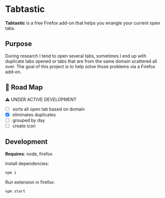 # Tabtastic

**Tabtastic** is a free Firefox add-on that helps you wrangle your current open tabs.

## Purpose

During research I tend to open several tabs, sometimes I end up with duplicate tabs opened or tabs that are from the same domain scattered all over. The goal of this project is to help solve those problems via a Firefox add-on.

## 🏁 Road Map

⚠️ UNDER ACTIVE DEVELOPMENT

- [ ] sorts all open tab based on domain
- [x] eliminates duplicates
- [ ] grouped by day
- [ ] create icon

## Development

**Requires**: node, firefox

Install dependencies:

```sh
npm i
```

Run extension in firefox:

```sh
npm start
```